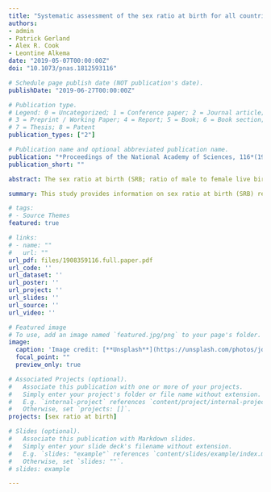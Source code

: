 ```yaml
---
title: "Systematic assessment of the sex ratio at birth for all countries and estimation of national imbalances and regional reference levels"
authors:
- admin
- Patrick Gerland
- Alex R. Cook
- Leontine Alkema
date: "2019-05-07T00:00:00Z"
doi: "10.1073/pnas.1812593116"

# Schedule page publish date (NOT publication's date).
publishDate: "2019-06-27T00:00:00Z"

# Publication type.
# Legend: 0 = Uncategorized; 1 = Conference paper; 2 = Journal article;
# 3 = Preprint / Working Paper; 4 = Report; 5 = Book; 6 = Book section;
# 7 = Thesis; 8 = Patent
publication_types: ["2"]

# Publication name and optional abbreviated publication name.
publication: "*Proceedings of the National Academy of Sciences, 116*(19) 9303--9311"
publication_short: ""

abstract: The sex ratio at birth (SRB; ratio of male to female live births) imbalance in parts of the world over the past few decades is a direct consequence of sex-selective abortion, driven by the coexistence of son preference, readily available technology of prenatal sex determination, and fertility decline. Estimation of the degree of SRB imbalance is complicated because of unknown SRB reference levels and because of the uncertainty associated with SRB observations. There are needs for reproducible methods to construct SRB estimates with uncertainty, and to assess SRB inflation due to sex-selective abortion. We compile an extensive database from vital registration systems, censuses and surveys with 10,835 observations, and 16,602 country-years of information from 202 countries. We develop Bayesian methods for SRB estimation for all countries from 1950 to 2017. We model the SRB regional and national reference levels, the fluctuation around national reference levels, and the inflation. The estimated regional reference levels range from 1.031 (95% uncertainty interval [1.027; 1.036]) in sub-Saharan Africa to 1.063 [1.055; 1.072] in southeastern Asia, 1.063 [1.054; 1.072] in eastern Asia, and 1.067 [1.058; 1.077] in Oceania. We identify 12 countries with strong statistical evidence of SRB imbalance during 1970–2017, resulting in 45.0 [36.4; 54.8] million missing female births globally. The majority of those missing female births are in China, with 23.1 [16.5; 30.7] million, and in India, with 20.7 [15.5; 26.6] million.

summary: This study provides information on sex ratio at birth (SRB) reference levels and SRB imbalance. Using a comprehensive database and a Bayesian estimation model, we estimate that SRB reference levels are significantly different from the commonly assumed historical norm of 1.05 for most regions. We identify 12 countries with strong statistical evidence of SRB imbalance: Albania, Armenia, Azerbaijan, China, Georgia, Hong Kong (SAR of China), India, Republic of Korea, Montenegro, Taiwan (Province of China), Tunisia, and Vietnam.

# tags:
# - Source Themes
featured: true

# links:
# - name: ""
#   url: ""
url_pdf: files/1908359116.full.paper.pdf
url_code: ''
url_dataset: ''
url_poster: ''
url_project: ''
url_slides: ''
url_source: ''
url_video: ''

# Featured image
# To use, add an image named `featured.jpg/png` to your page's folder. 
image:
  caption: 'Image credit: [**Unsplash**](https://unsplash.com/photos/jdD8gXaTZsc)'
  focal_point: ""
  preview_only: true

# Associated Projects (optional).
#   Associate this publication with one or more of your projects.
#   Simply enter your project's folder or file name without extension.
#   E.g. `internal-project` references `content/project/internal-project/index.md`.
#   Otherwise, set `projects: []`.
projects: [sex ratio at birth]

# Slides (optional).
#   Associate this publication with Markdown slides.
#   Simply enter your slide deck's filename without extension.
#   E.g. `slides: "example"` references `content/slides/example/index.md`.
#   Otherwise, set `slides: ""`.
# slides: example

---
```


